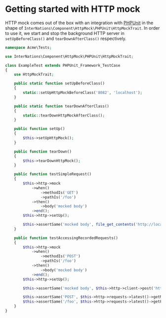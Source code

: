 # Getting started with HTTP mock

HTTP mock comes out of the box with an integration with [PHPUnit](https://phpunit.de) in the shape of
`InterNations\Component\HttpMock\PHPUnit\HttpMockTrait`. In order to use it, we start and stop the background HTTP
server in `setUpBeforeClass()` and `tearDownAfterClass()` respectively.

```php
namespace Acme\Tests;

use InterNations\Component\HttpMock\PHPUnit\HttpMockTrait;

class ExampleTest extends PHPUnit_Framework_TestCase
{
    use HttpMockTrait;

    public static function setUpBeforeClass()
    {
        static::setUpHttpMockBeforeClass('8082', 'localhost');
    }

    public static function tearDownAfterClass()
    {
        static::tearDownHttpMockAfterClass();
    }

    public function setUp()
    {
        $this->setUpHttpMock();
    }

    public function tearDown()
    {
        $this->tearDownHttpMock();
    }

    public function testSimpleRequest()
    {
        $this->http->mock
            ->when()
                ->methodIs('GET')
                ->pathIs('/foo')
            ->then()
                ->body('mocked body')
            ->end();
        $this->http->setUp();

        $this->assertSame('mocked body', file_get_contents('http://localhost:8082/foo'));
    }

    public function testAccessingRecordedRequests()
    {
        $this->http->mock
            ->when()
                ->methodIs('POST')
                ->pathIs('/foo')
            ->then()
                ->body('mocked body')
            ->end();
        $this->http->setUp();

        $this->assertSame('mocked body', $this->http->client->post('http://localhost:8082/foo')->send()->getBody(true));

        $this->assertSame('POST', $this->http->requests->latest()->getMethod());
        $this->assertSame('/foo', $this->http->requests->latest()->getPath());
    }
}
 ```
